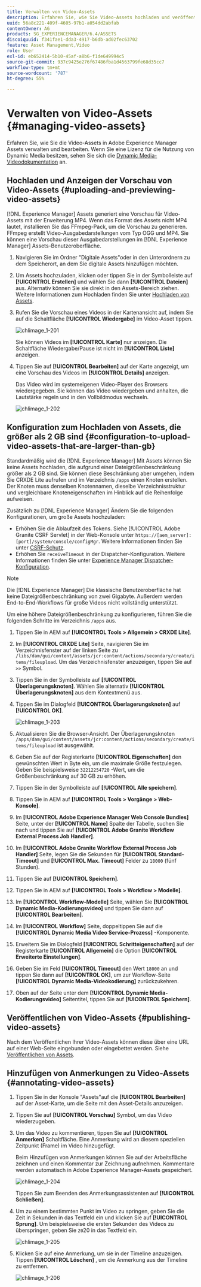 ```yaml
---
title: Verwalten von Video-Assets
description: Erfahren Sie, wie Sie Video-Assets hochladen und veröffentlichen, eine Vorschau der entsprechenden Assets anzeigen und Anmerkungen hinzufügen können.
uuid: 56a8c221-409f-4605-97b1-a054dd2abfab
contentOwner: AG
products: SG_EXPERIENCEMANAGER/6.4/ASSETS
discoiquuid: f341fae1-dda3-4917-b6db-ad02fec63702
feature: Asset Management,Video
role: User
exl-id: eb652414-5b10-45af-a8b6-f1de649994c5
source-git-commit: 937c9425e276f67486fba1d4563799fe68d35cc7
workflow-type: tm+mt
source-wordcount: '787'
ht-degree: 55%

---
```


# Verwalten von Video-Assets    {#managing-video-assets}

Erfahren Sie, wie Sie die Video-Assets in Adobe Experience Manager Assets verwalten und bearbeiten. Wenn Sie eine Lizenz für die Nutzung von Dynamic Media besitzen, sehen Sie sich die [Dynamic Media-Videodokumentation](video.md) an.

## Hochladen und Anzeigen der Vorschau von Video-Assets {#uploading-and-previewing-video-assets}

[!DNL Experience Manager] Assets generiert eine Vorschau für Video-Assets mit der Erweiterung MP4. Wenn das Format des Assets nicht MP4 lautet, installieren Sie das FFmpeg-Pack, um die Vorschau zu generieren. FFmpeg erstellt Video-Ausgabedarstellungen vom Typ OGG und MP4. Sie können eine Vorschau dieser Ausgabedarstellungen im [!DNL Experience Manager] Assets-Benutzeroberfläche.

1. Navigieren Sie im Ordner &quot;Digitale Assets&quot;oder in den Unterordnern zu dem Speicherort, an dem Sie digitale Assets hinzufügen möchten.
1. Um Assets hochzuladen, klicken oder tippen Sie in der Symbolleiste auf **[!UICONTROL Erstellen]** und wählen Sie dann **[!UICONTROL Dateien]** aus. Alternativ können Sie sie direkt in den Assets-Bereich ziehen. Weitere Informationen zum Hochladen finden Sie unter [Hochladen von Assets](managing-assets-touch-ui.md#uploading-assets).
1. Rufen Sie die Vorschau eines Videos in der Kartenansicht auf, indem Sie auf die Schaltfläche **[!UICONTROL Wiedergabe]** im Video-Asset tippen.

   ![chlimage_1-201](assets/chlimage_1-201.png)

   Sie können Videos im **[!UICONTROL Karte]** nur anzeigen. Die Schaltfläche Wiedergabe/Pause ist nicht im **[!UICONTROL Liste]** anzeigen.

1. Tippen Sie auf **[!UICONTROL Bearbeiten]** auf der Karte angezeigt, um eine Vorschau des Videos im **[!UICONTROL Details]** anzeigen.

   Das Video wird im systemeigenen Video-Player des Browsers wiedergegeben. Sie können das Video wiedergeben und anhalten, die Lautstärke regeln und in den Vollbildmodus wechseln.

   ![chlimage_1-202](assets/chlimage_1-202.png)

## Konfiguration zum Hochladen von Assets, die größer als 2 GB sind {#configuration-to-upload-video-assets-that-are-larger-than-gb}

Standardmäßig wird die [!DNL Experience Manager] Mit Assets können Sie keine Assets hochladen, die aufgrund einer Dateigrößenbeschränkung größer als 2 GB sind. Sie können diese Beschränkung aber umgehen, indem Sie CRXDE Lite aufrufen und im Verzeichnis `/apps` einen Knoten erstellen. Der Knoten muss denselben Knotennamen, dieselbe Verzeichnisstruktur und vergleichbare Knoteneigenschaften im Hinblick auf die Reihenfolge aufweisen.

Zusätzlich zu [!DNL Experience Manager] Ändern Sie die folgenden Konfigurationen, um große Assets hochzuladen:

* Erhöhen Sie die Ablaufzeit des Tokens. Siehe [!UICONTROL Adobe Granite CSRF Servlet] in der Web-Konsole unter `https://[aem_server]:[port]/system/console/configMgr`. Weitere Informationen finden Sie unter [CSRF-Schutz](/help/sites-developing/csrf-protection.md).
* Erhöhen Sie `receiveTimeout` in der Dispatcher-Konfiguration. Weitere Informationen finden Sie unter [Experience Manager Dispatcher-Konfiguration](https://experienceleague.adobe.com/docs/experience-manager-dispatcher/using/configuring/dispatcher-configuration.html?lang=de#renders-options).

>[!NOTE]
>
>Die [!DNL Experience Manager] Die klassische Benutzeroberfläche hat keine Dateigrößenbeschränkung von zwei Gigabyte. Außerdem werden End-to-End-Workflows für große Videos nicht vollständig unterstützt.

Um eine höhere Dateigrößenbeschränkung zu konfigurieren, führen Sie die folgenden Schritte im Verzeichnis `/apps` aus.

1. Tippen Sie in AEM auf **[!UICONTROL Tools > Allgemein > CRXDE Lite]**.
1. Im **[!UICONTROL CRXDE Lite]** Seite, navigieren Sie im Verzeichnisfenster auf der linken Seite zu `/libs/dam/gui/content/assets/jcr:content/actions/secondary/create/items/fileupload`. Um das Verzeichnisfenster anzuzeigen, tippen Sie auf `>>` Symbol.
1. Tippen Sie in der Symbolleiste auf **[!UICONTROL Überlagerungsknoten]**. Wählen Sie alternativ **[!UICONTROL Überlagerungsknoten]** aus dem Kontextmenü aus.
1. Tippen Sie im Dialogfeld **[!UICONTROL Überlagerungsknoten]** auf **[!UICONTROL OK]**.

   ![chlimage_1-203](assets/chlimage_1-203.png)

1. Aktualisieren Sie die Browser-Ansicht. Der Überlagerungsknoten `/apps/dam/gui/content/assets/jcr:content/actions/secondary/create/items/fileupload` ist ausgewählt.
1. Geben Sie auf der Registerkarte **[!UICONTROL Eigenschaften]** den gewünschten Wert in Byte ein, um die maximale Größe festzulegen. Geben Sie beispielsweise `32212254720` -Wert, um die Größenbeschränkung auf 30 GB zu erhöhen.

1. Tippen Sie in der Symbolleiste auf **[!UICONTROL Alle speichern]**.
1. Tippen Sie in AEM auf **[!UICONTROL Tools > Vorgänge > Web-Konsole]**.
1. Im **[!UICONTROL Adobe Experience Manager Web Console Bundles]** Seite, unter der **[!UICONTROL Name]** Spalte der Tabelle, suchen Sie nach und tippen Sie auf **[!UICONTROL Adobe Granite Workflow External Process Job Handler]**.
1. Im **[!UICONTROL Adobe Granite Workflow External Process Job Handler]** Seite, legen Sie die Sekunden für **[!UICONTROL Standard-Timeout]** und **[!UICONTROL Max. Timeout]** Felder zu `18000` (fünf Stunden).
1. Tippen Sie auf **[!UICONTROL Speichern]**.
1. Tippen Sie in AEM auf **[!UICONTROL Tools > Workflow > Modelle]**.
1. Im **[!UICONTROL Workflow-Modelle]** Seite, wählen Sie **[!UICONTROL Dynamic Media-Kodierungsvideo]** und tippen Sie dann auf **[!UICONTROL Bearbeiten]**.
1. Im **[!UICONTROL Workflow]** Seite, doppeltippen Sie auf die **[!UICONTROL Dynamic Media Video Service-Prozess]** -Komponente.
1. Erweitern Sie im Dialogfeld **[!UICONTROL Schritteigenschaften]** auf der Registerkarte **[!UICONTROL Allgemein]** die Option **[!UICONTROL Erweiterte Einstellungen]**.
1. Geben Sie im Feld **[!UICONTROL Timeout]** den Wert `18000` an und tippen Sie dann auf **[!UICONTROL OK]**, um zur Workflow-Seite **[!UICONTROL Dynamic Media-Videokodierung]** zurückzukehren.
1. Oben auf der Seite unter dem **[!UICONTROL Dynamic Media-Kodierungsvideo]** Seitentitel, tippen Sie auf **[!UICONTROL Speichern]**.

## Veröffentlichen von Video-Assets {#publishing-video-assets}

Nach dem Veröffentlichen Ihrer Video-Assets können diese über eine URL auf einer Web-Seite eingebunden oder eingebettet werden. Siehe [Veröffentlichen von Assets](publishing-dynamicmedia-assets.md).

## Hinzufügen von Anmerkungen zu Video-Assets {#annotating-video-assets}

1. Tippen Sie in der Konsole &quot;Assets&quot;auf die **[!UICONTROL Bearbeiten]** auf der Asset-Karte, um die Seite mit den Asset-Details anzuzeigen.
1. Tippen Sie auf **[!UICONTROL Vorschau]** Symbol, um das Video wiederzugeben.
1. Um das Video zu kommentieren, tippen Sie auf **[!UICONTROL Anmerken]** Schaltfläche. Eine Anmerkung wird an diesem speziellen Zeitpunkt (Frame) im Video hinzugefügt.

   Beim Hinzufügen von Anmerkungen können Sie auf der Arbeitsfläche zeichnen und einen Kommentar zur Zeichnung aufnehmen. Kommentare werden automatisch in Adobe Experience Manager-Assets gespeichert.

   ![chlimage_1-204](assets/chlimage_1-204.png)

   Tippen Sie zum Beenden des Anmerkungsassistenten auf **[!UICONTROL Schließen]**.

1. Um zu einem bestimmten Punkt im Video zu springen, geben Sie die Zeit in Sekunden in das Textfeld ein und klicken Sie auf **[!UICONTROL Sprung]**. Um beispielsweise die ersten Sekunden des Videos zu überspringen, geben Sie `20`20 in das Textfeld ein.

   ![chlimage_1-205](assets/chlimage_1-205.png)

1. Klicken Sie auf eine Anmerkung, um sie in der Timeline anzuzeigen. Tippen **[!UICONTROL Löschen]** , um die Anmerkung aus der Timeline zu entfernen.

   ![chlimage_1-206](assets/chlimage_1-206.png)
